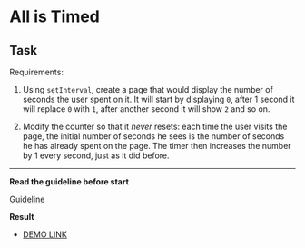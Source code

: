 # All is Timed

## Task

Requirements:

1) Using `setInterval`, create a page that would display the number of seconds the user spent on it. It will start by displaying `0`, after 1 second it will replace `0` with `1`, after another second it will show `2` and so on.

2) Modify the counter so that it _never_ resets: each time the user visits the page, the initial number of seconds he sees is the number of seconds he has already spent on the page. The timer then increases the number by 1 every second, just as it did before.

---
**Read the guideline before start**

[Guideline](https://github.com/mate-academy/js_task-DOM-guideline)

**Result**

 - [DEMO LINK](https://vitya63.github.io/js_all-is-timed-DOM/)
